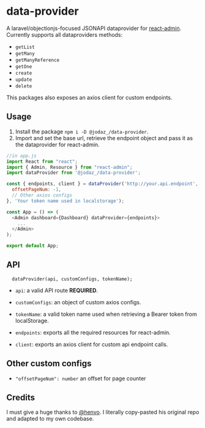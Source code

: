 # data-provider

A laravel/objectionjs-focused JSONAPI dataprovider for [react-admin](https://github.com/marmelab/react-admin). Currently supports all dataproviders methods:

- `getList`
- `getMany`
- `getManyReference`
- `getOne`
- `create`
- `update`
- `delete`

This packages also exposes an axios client for custom endpoints.

## Usage

1. Install the package `npm i -D @jodaz_/data-provider`.
2. Import and set the base url, retrieve the endpoint object and pass it as the dataprovider for react-admin.


``` javascript
//in app.js
import React from "react";
import { Admin, Resource } from "react-admin";
import dataProvider from '@jodaz_/data-provider';

const { endpoints, client } = dataProvider('http://your.api.endpoint', {
  offsetPageNum: -1,
  // Other axios configs
}, 'Your token name used in localstorage');

const App = () => (
  <Admin dashboard={Dashboard} dataProvider={endpoints}>
    ...
  </Admin>
);

export default App;
```

## API
```
  dataProvider(api, customConfigs, tokenName);
```

- `api`: a valid API route **REQUIRED**.
- `customConfigs`: an object of custom axios configs.
- `tokenName`: a valid token name used when retrieving a Bearer token from localStorage.

- `endpoints`: exports all the required resources for react-admin.
- `client`: exports an axios client for custom api endpoint calls.

## Other custom configs

- `"offsetPageNum": number` an offset for page counter

## Credits

I must give a huge thanks to [@henvo](https://github.com/henvo/ra-jsonapi-client). I literally copy-pasted his original repo and adapted to my own codebase.
